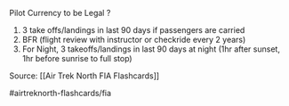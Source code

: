 Pilot Currency to be Legal
?
1. 3 take offs/landings in last 90 days if passengers are carried
2. BFR (flight review with instructor or checkride every 2 years)
3. For Night, 3 takeoffs/landings in last 90 days at night (1hr after sunset, 1hr before sunrise to full stop)

Source: [[Air Trek North FIA Flashcards]]

#airtreknorth-flashcards/fia